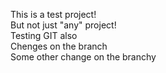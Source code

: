 This is a test project!<br/>
But not just "any" project!<br/>
Testing GIT also<br/>
Chenges on the branch<br/>
Some other change on the branchy